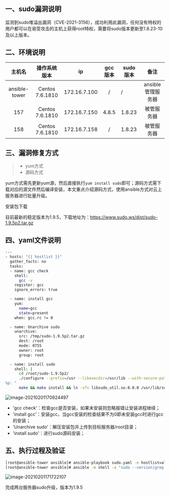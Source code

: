 ## 一、sudo漏洞说明

监测到sudo堆溢出漏洞（CVE-2021-3156），成功利用此漏洞，任何没有特权的用户都可以在易受攻击的主机上获得root特权，需要将sudo版本更新至1.8.23-10及以上版本。

## 二、环境说明

|    主机名     |  操作系统版本   |      ip      | gcc版本 | sudo版本 |       备注        |
| :-----------: | :-------------: | :----------: | :-----: | -------- | :---------------: |
| ansible-tower | Centos 7.6.1810 | 172.16.7.100 |    /    | /        | ansible管理服务器 |
|      157      | Centos 7.6.1810 | 172.16.7.150 |  4.8.5  | 1.8.23   |    被管服务器     |
|      158      | Centos 7.6.1810 | 172.16.7.158 |    /    | 1.8.23   |    被管服务器     |

## 三、漏洞修复方式

> - yum方式
> - 源码方式

yum方式需先更新yum源，然后直接执行`yum install sudo`即可；源码方式需下载对应的源文件然后编译安装，本文重点介绍源码方式，使用ansible方式对云上服务器进行批量升级。

安装包下载

目前最新的稳定版本为1.9.5，下载地址为：https://www.sudo.ws/dist/sudo-1.9.5p2.tar.gz

## 四、yaml文件说明

```bash
---
- hosts: "{{ hostlist }}"
  gather_facts: no
  tasks:
  - name: gcc check
    shell:
      gcc -v
    register: gcc
    ignore_errors: true

  - name: install gcc
    yum:
      name=gcc
      state=present
    when: gcc.rc != 0

  - name: Unarchive sudo 
    unarchive:
      src: /tmp/sudo-1.9.5p2.tar.gz 
      dest: /root
      mode: 0755
      owner: root
      group: root

  - name: install sudo
    shell: |
      cd /root/sudo-1.9.5p2/
      ./configure --prefix=/usr --libexecdir=/usr/lib --with-secure-path --with-all-insults --with-env-editor --docdir=/usr/share/doc/sudo-1.9.5p2 --with-passprompt="[sudo] password for 
%p: "
      make && make install && ln -sfv libsudo_util.so.0.0.0 /usr/lib/sudo/libsudo_util.so.0
```

![image-20210201170924497](https://i.loli.net/2021/02/02/wP9gndbBTrFkxAM.png)

- 'gcc check'：检查gcc是否安装，如果未安装则忽略报错让安装进程继续；
- 'install gcc'：安装gcc，当gcc安装的检查结果不为0即未安装gcc时进行gcc的安装；
- 'Unarchive sudo'：解压安装包并上传到目标服务器/root目录；
- 'install sudo'：进行sudo源码安装；



## 五、执行过程及验证

```bash
[root@ansible-tower ansible]# ansible-playbook sudo.yaml -e hostlist=all
[root@ansible-tower ansible]# ansible -m shell -a "sudo --version|grep 'Sudoers audit plugin version'" all
```

![image-20210201171722107](https://i.loli.net/2021/02/02/LKvtlVnDipH14BU.png)

完成两台服务器sudo升级，版本为1.9.5

